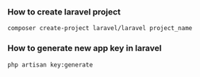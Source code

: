 ### How to create laravel project
```
composer create-project laravel/laravel project_name
```
### How to generate new app key in laravel
```
php artisan key:generate
```
